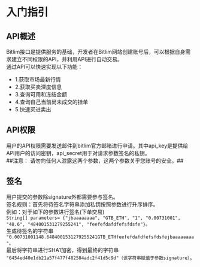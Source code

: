 入门指引<br>
===
API概述<br>
-----
Bitlim接口是提供服务的基础，开发者在Bitlim网站创建账号后，可以根据自身需求建立不同权限的API，并利用API进行自动交易。<br>
通过API可以快速实现以下功能：<br>
* 1.获取市场最新行情<br>
* 2.获取买卖深度信息<br>
* 3.查询可用和冻结金额<br>
* 4.查询自己当前尚未成交的挂单<br>
* 5.快速买进卖出<br>

API权限
<br>
--
用户的API权限需要发送邮件到bitlim官方邮箱进行申请。其中api_key是提供给API用户的访问密钥，api_secret用于对请求参数签名的私钥。<br>
##注意： 请勿向任何人泄露这两个参数，这两个参数关乎您账号的安全。##<br>

签名
<br>
---
用户提交的参数除signature外都需要参与签名。<br>签名规则：首先将待签名字符串添加私钥按照参数进行升序排序。<br>
例如：对于如下的参数进行签名(下单交易)<br>
`String[] parameters= {"jbaaaaaaaa", "GTB_ETH", "1", "0.00731001", "48.6", "484001531279255241", "feefefdafdfefsfdsfe"}。`<br>
生成待签名的字符串<br>
`"0.00731001148.6484001531279255241GTB_ETHfeefefdafdfefsfdsfejbaaaaaaaa"。`<br>
最后将字符串进行SHA1加密，得到最终的字符串<br>
`"6454ed40e1db21a57f477f482584adc2f41d5c9d"（该字符串赋值于参数signature）`。<br>




